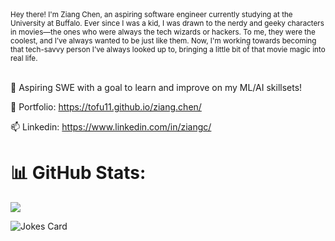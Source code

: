 <small>
Hey there! I'm Ziang Chen, an aspiring software engineer currently studying at the University at Buffalo. Ever since I was a kid, I was drawn to the nerdy and geeky characters in movies—the ones who were always the tech wizards or hackers. To me, they were the coolest, and I’ve always wanted to be just like them. Now, I'm working towards becoming that tech-savvy person I’ve always looked up to, bringing a little bit of that movie magic into real life.
</small><br><br>

🌱 Aspiring SWE with a goal to learn and improve on my ML/AI skillsets!<br>

🔭 Portfolio: https://tofu11.github.io/ziang.chen/

📫 Linkedin: https://www.linkedin.com/in/ziangc/

# 📊 GitHub Stats:
![](https://github-readme-stats.vercel.app/api/top-langs/?username=tofu11&theme=dark&hide_border=false&include_all_commits=true&count_private=true&layout=compact)

<!-- HTML -->
<img src="https://readme-jokes.vercel.app/api" alt="Jokes Card" />
